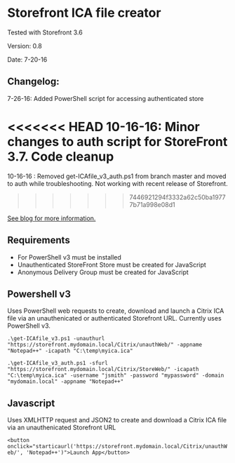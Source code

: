# Storefront ICA file creator

Tested with Storefront 3.6

Version: 0.8

Date: 7-20-16

## Changelog:

7-26-16: Added PowerShell script for accessing authenticated store 

<<<<<<< HEAD
10-16-16: Minor changes to auth script for StoreFront 3.7.  Code cleanup
=======
10-16-16 : Removed get-ICAfile_v3_auth.ps1 from branch master and moved to auth while troubleshooting.  Not working with recent release of Storefront.
>>>>>>> 7446921294f3332a62c50ba19777b71a998e08d1

[See blog for more information.](http://techdrabble.com/citrix/21-create-an-ica-file-from-storefront-using-powershell-or-javascript)

## Requirements
* For PowerShell v3 must be installed
* Unauthenticated StoreFront Store must be created for JavaScript
* Anonymous Delivery Group must be created for JavaScript

## Powershell v3 
Uses PowerShell web requests to create, download and launch a Citrix ICA file via an unauthenicated or authenticated Storefront URL.  Currently uses PowerShell v3.

`.\get-ICAfile_v3.ps1 -unauthurl "https://storefront.mydomain.local/Citrix/unauthWeb/" -appname "Notepad++" -icapath "C:\temp\myica.ica"`

`.\get-ICAfile_v3_auth.ps1 -sfurl "https://storefront.mydomain.local/Citrix/StoreWeb/" -icapath "C:\temp\myica.ica" -username "jsmith" -password "mypassword" -domain "mydomain.local" -appname "Notepad++"`
## Javascript
Uses XMLHTTP request and JSON2 to create and download a Citrix ICA file via an unauthenicated Storefront URL

`<button onclick="starticaurl('https://storefront.mydomain.local/Citrix/unauthWeb/', 'Notepad++')">Launch App</button>`
